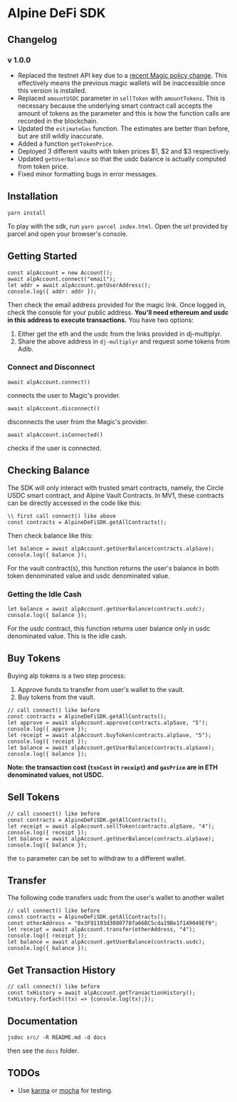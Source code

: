 # Alpine DeFi SDK

## Changelog
### v 1.0.0
- Replaced the testnet API key due to a [recent Magic policy change](https://magic.crisp.help/en/article/sunsetting-test-api-keys-1v4ygo9/?bust=1639162551089). This effectively means the previous magic wallets will be inaccessible once this version is installed.
- Replaced `amountUSDC` parameter in `sellToken` with `amountTokens`. This is necessary because the underlying smart contract call accepts the amount of tokens as the parameter and this is how the function calls are recorded in the blockchain. 
- Updated the `estimateGas` function. The estimates are better than before, but are still wildly inaccurate.
- Added a function `getTokenPrice`.
- Deployed 3 different vaults with token prices $1, $2 and $3 respectively.
- Updated `getUserBalance` so that the usdc balance is actually computed from token price.
- Fixed minor formatting bugs in error messages.

## Installation

```
yarn install
```

To play with the sdk, run `yarn parcel index.html`. Open the url provided by parcel and open your browser's console.

## Getting Started

```
const alpAccount = new Account();
await alpAccount.connect("email");
let addr = await alpAccount.getUserAddress();
console.log({ addr: addr });
```

Then check the email address provided for the magic link. Once logged in, check the console for your public address. **You'll need ethereum and usdc in this address to execute transactions.** You have two options:

1. Either get the eth and the usdc from the links provided in dj-multiplyr.
2. Share the above address in `dj-multiplyr` and request some tokens from Adib.

### Connect and Disconnect

```
await alpAccount.connect()
```

connects the user to Magic's provider.

```
await alpAccount.disconnect()
```

disconnects the user from the Magic's provider.

```
await alpAccount.isConnected()
```

checks if the user is connected.

## Checking Balance

The SDK will only interact with trusted smart contracts, namely, the
Circle USDC smart contract, and Alpine Vault Contracts. In MV1, these contracts
can be directly accessed in the code like this:

```
\\ first call connect() like above
const contracts = AlpineDeFiSDK.getAllContracts();
```

Then check balance like this:

```
let balance = await alpAccount.getUserBalance(contracts.alpSave);
console.log({ balance });
```

For the vault contract(s), this function returns the user's balance in both token denominated value and usdc denominated value.

### Getting the Idle Cash

```
let balance = await alpAccount.getUserBalance(contracts.usdc);
console.log({ balance });
```

For the usdc contract, this function returns user balance only in usdc denominated
value. This is the idle cash.

## Buy Tokens

Buying alp tokens is a two step process:

1. Approve funds to transfer from user's wallet to the vault.
2. Buy tokens from the vault.

```
// call connect() like before
const contracts = AlpineDeFiSDK.getAllContracts();
let approve = await alpAccount.approve(contracts.alpSave, "5");
console.log({ approve });
let receipt = await alpAccount.buyToken(contracts.alpSave, "5");
console.log({ receipt });
let balance = await alpAccount.getUserBalance(contracts.alpSave);
console.log({ balance });
```

**Note: the transaction cost (`txnCost` in `receipt`) and `gasPrice` are in ETH denominated values, not USDC.**

## Sell Tokens

```
// call connect() like before
const contracts = AlpineDeFiSDK.getAllContracts();
let receipt = await alpAccount.sellToken(contracts.alpSave, "4");
console.log({ receipt });
let balance = await alpAccount.getUserBalance(contracts.alpSave);
console.log({ balance });
```

the `to` parameter can be set to withdraw to a different wallet.

## Transfer

The following code transfers usdc from the user's wallet to another wallet

```
// call connect() like before
const contracts = AlpineDeFiSDK.getAllContracts();
const otherAddress = "0x3F91193d3080778fa66BC5cda19Be1f149049Ef9";
let receipt = await alpAccount.transfer(otherAddress, "4");
console.log({ receipt });
let balance = await alpAccount.getUserBalance(contracts.usdc);
console.log({ balance });
```

## Get Transaction History

```
// call connect() like before
const txHistory = await alpAccount.getTransactionHistory();
txHistory.forEach((tx) => {console.log(tx);});
```

## Documentation

```
jsdoc src/ -R README.md -d docs
```

then see the `docs` folder.

## TODOs

- Use [karma](https://karma-runner.github.io/latest/intro/configuration.html) or [mocha](https://mochajs.org/#running-mocha-in-the-browser) for testing.
